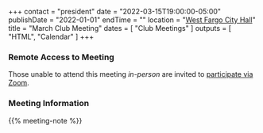 +++
contact = "president"
date = "2022-03-15T19:00:00-05:00"
publishDate = "2022-01-01"
endTime = ""
location = "[West Fargo City Hall](/places/west-fargo-city-hall/)"
title = "March Club Meeting"
dates = [ "Club Meetings" ]
outputs = [ "HTML", "Calendar" ]
+++
### Remote Access to Meeting

Those unable to attend this meeting *in-person* are invited to
[participate via Zoom](https://lists.rrra.org/pipermail/announce/2022-March/000610.html).

### Meeting Information

{{% meeting-note %}}
